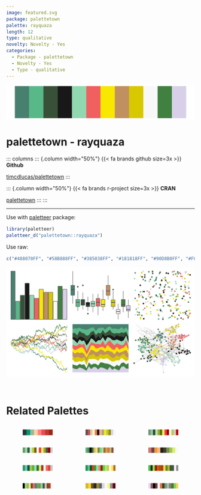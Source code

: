 ```yaml
---
image: featured.svg
package: palettetown
palette: rayquaza
length: 12
type: qualitative
novelty: Novelty - Yes
categories:
  - Package - palettetown
  - Novelty - Yes
  - Type - qualitative
---
```


![](featured.svg)

# palettetown - rayquaza 

::: columns
::: {.column width="50%"}
{{< fa brands github size=3x >}}
**Github**

[timcdlucas/palettetown](https://github.com/timcdlucas/palettetown)
:::

::: {.column width="50%"}
{{< fa brands r-project size=3x >}}
**CRAN**

[palettetown](https://CRAN.R-project.org/package=palettetown)
:::
:::

<hr> 

Use with [paletteer](https://emilhvitfeldt.github.io/paletteer/) package:

```r
library(paletteer)
paletteer_d("palettetown::rayquaza")
```

Use raw:

```r
c("#488070FF", "#58B888FF", "#385038FF", "#181818FF", "#90D8B0FF", "#F06060FF", "#F8E800FF", "#C09060FF", "#D8C800FF", "#F8F8F8FF", "#408040FF", "#D8D0E8FF")
``` 

![](examples.png) 

<br>

# Related Palettes

<div class="list" style="display: grid; grid-template-columns: auto auto auto;"> <figure class="figure">
<a href="../../awtools/a_palette/"> <img src="../../awtools/a_palette/featured.svg" style="width: 100%;" class="figure-img"></a>
</figure> <figure class="figure">
<a href="../../palettetown/wurmple/"> <img src="../../palettetown/wurmple/featured.svg" style="width: 100%;" class="figure-img"></a>
</figure> <figure class="figure">
<a href="../../palettetown/machop/"> <img src="../../palettetown/machop/featured.svg" style="width: 100%;" class="figure-img"></a>
</figure> <figure class="figure">
<a href="../../palettetown/machamp/"> <img src="../../palettetown/machamp/featured.svg" style="width: 100%;" class="figure-img"></a>
</figure> <figure class="figure">
<a href="../../palettetown/kecleon/"> <img src="../../palettetown/kecleon/featured.svg" style="width: 100%;" class="figure-img"></a>
</figure> <figure class="figure">
<a href="../../palettetown/trapinch/"> <img src="../../palettetown/trapinch/featured.svg" style="width: 100%;" class="figure-img"></a>
</figure> <figure class="figure">
<a href="../../palettetown/bulbasaur/"> <img src="../../palettetown/bulbasaur/featured.svg" style="width: 100%;" class="figure-img"></a>
</figure> <figure class="figure">
<a href="../../palettetown/venusaur/"> <img src="../../palettetown/venusaur/featured.svg" style="width: 100%;" class="figure-img"></a>
</figure> <figure class="figure">
<a href="../../palettetown/natu/"> <img src="../../palettetown/natu/featured.svg" style="width: 100%;" class="figure-img"></a>
</figure> <figure class="figure">
<a href="../../palettetown/flygon/"> <img src="../../palettetown/flygon/featured.svg" style="width: 100%;" class="figure-img"></a>
</figure> <figure class="figure">
<a href="../../palettetown/jolteon/"> <img src="../../palettetown/jolteon/featured.svg" style="width: 100%;" class="figure-img"></a>
</figure> <figure class="figure">
<a href="../../palettetown/shiftry/"> <img src="../../palettetown/shiftry/featured.svg" style="width: 100%;" class="figure-img"></a>
</figure> 
</div>

